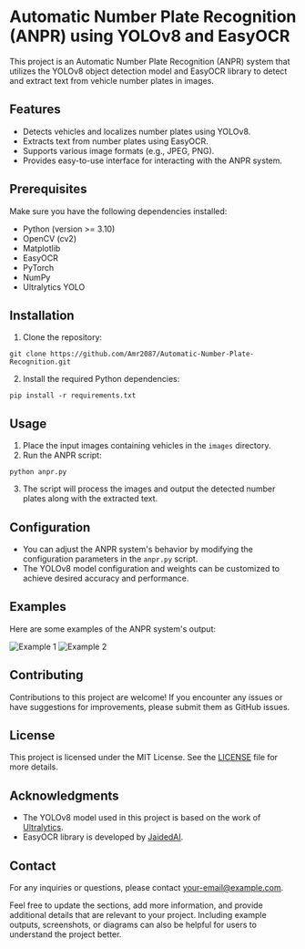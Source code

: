 # Automatic Number Plate Recognition (ANPR) using YOLOv8 and EasyOCR

This project is an Automatic Number Plate Recognition (ANPR) system that utilizes the YOLOv8 object detection model and EasyOCR library to detect and extract text from vehicle number plates in images.

## Features

- Detects vehicles and localizes number plates using YOLOv8.
- Extracts text from number plates using EasyOCR.
- Supports various image formats (e.g., JPEG, PNG).
- Provides easy-to-use interface for interacting with the ANPR system.

## Prerequisites

Make sure you have the following dependencies installed:

- Python (version >= 3.10)
- OpenCV (cv2)
- Matplotlib
- EasyOCR
- PyTorch
- NumPy
- Ultralytics YOLO

## Installation

1. Clone the repository:

```shell
git clone https://github.com/Amr2087/Automatic-Number-Plate-Recognition.git
```

2. Install the required Python dependencies:

```shell
pip install -r requirements.txt
```

## Usage

1. Place the input images containing vehicles in the `images` directory.
2. Run the ANPR script:

```shell
python anpr.py
```

3. The script will process the images and output the detected number plates along with the extracted text.

## Configuration

- You can adjust the ANPR system's behavior by modifying the configuration parameters in the `anpr.py` script.
- The YOLOv8 model configuration and weights can be customized to achieve desired accuracy and performance.

## Examples

Here are some examples of the ANPR system's output:

![Example 1](examples/example1.png)
![Example 2](examples/example2.png)

## Contributing

Contributions to this project are welcome! If you encounter any issues or have suggestions for improvements, please submit them as GitHub issues.

## License

This project is licensed under the MIT License. See the [LICENSE](LICENSE) file for more details.

## Acknowledgments

- The YOLOv8 model used in this project is based on the work of [Ultralytics](https://github.com/ultralytics/yolov8).
- EasyOCR library is developed by [JaidedAI](https://github.com/JaidedAI/EasyOCR).

## Contact

For any inquiries or questions, please contact [your-email@example.com](mailto:your-email@example.com).

Feel free to update the sections, add more information, and provide additional details that are relevant to your project. Including example outputs, screenshots, or diagrams can also be helpful for users to understand the project better.
